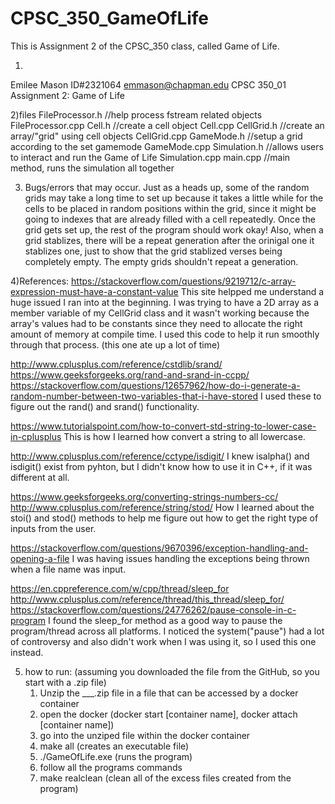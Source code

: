 # CPSC_350_GameOfLife
This is Assignment 2 of the CPSC_350 class, called Game of Life.

1)
Emilee Mason
ID#2321064
emmason@chapman.edu
CPSC 350_01
Assignment 2: Game of Life

2)files
FileProcessor.h //help process fstream related objects 
FileProcessor.cpp
Cell.h	 	//create a cell object
Cell.cpp
CellGrid.h	//create an array/"grid" using cell objects 
CellGrid.cpp
GameMode.h	//setup a grid according to the set gamemode 
GameMode.cpp
Simulation.h	//allows users to interact and run the Game of Life
Simulation.cpp
main.cpp	//main method, runs the simulation all together


3) Bugs/errors that may occur.
Just as a heads up, some of the random grids may take a long time to set up because it takes a little 
while for the cells to be placed in random positions within the grid, since it might be going to indexes 
that are already filled with a cell repeatedly. Once the grid gets set up, the rest of the program 
should work okay! 
Also, when a grid stablizes, there will be a repeat generation after the orinigal one it stablizes one,
just to show that the grid stablized verses being completely empty. The empty grids shouldn't repeat a
generation. 


4)References:
https://stackoverflow.com/questions/9219712/c-array-expression-must-have-a-constant-value
This site helpped me understand a huge issued I ran into at the beginning. I was trying to have
a 2D array as a member variable of my CellGrid class and it wasn't working because the array's 
values had to be constants since they need to allocate the right amount of memory at compile time. 
I used this code to help it run smoothly through that process. (this one ate up a lot of time)

http://www.cplusplus.com/reference/cstdlib/srand/
https://www.geeksforgeeks.org/rand-and-srand-in-ccpp/
https://stackoverflow.com/questions/12657962/how-do-i-generate-a-random-number-between-two-variables-that-i-have-stored
I used these to figure out the rand() and srand() functionality. 

https://www.tutorialspoint.com/how-to-convert-std-string-to-lower-case-in-cplusplus
This is how I learned how convert a string to all lowercase.

http://www.cplusplus.com/reference/cctype/isdigit/
I knew isalpha() and isdigit() exist from pyhton, but I didn't know how to use it in C++, if it was
different at all.

https://www.geeksforgeeks.org/converting-strings-numbers-cc/
http://www.cplusplus.com/reference/string/stod/
How I learned about the stoi() and stod() methods to help me figure out how to get the right type
of inputs from the user. 

https://stackoverflow.com/questions/9670396/exception-handling-and-opening-a-file
I was having issues handling the exceptions being thrown when a file name was input.

https://en.cppreference.com/w/cpp/thread/sleep_for
http://www.cplusplus.com/reference/thread/this_thread/sleep_for/
https://stackoverflow.com/questions/24776262/pause-console-in-c-program
I found the sleep_for method as a good way to pause the program/thread across all platforms. I noticed
the system("pause") had a lot of controversy and also didn't work when I was using it, so I used this
one instead.


5) how to run: (assuming you downloaded the file from the GitHub, so you start with a .zip file)
	1) Unzip the ___.zip file in a file that can be accessed by a docker container
	2) open the docker (docker start [container name], docker attach [container name])
	3) go into the unziped file within the docker container
	4) make all 		(creates an executable file)
	5) ./GameOfLife.exe	(runs the program)
	6) follow all the programs commands 
	7) make realclean 	(clean all of the excess files created from the program)
